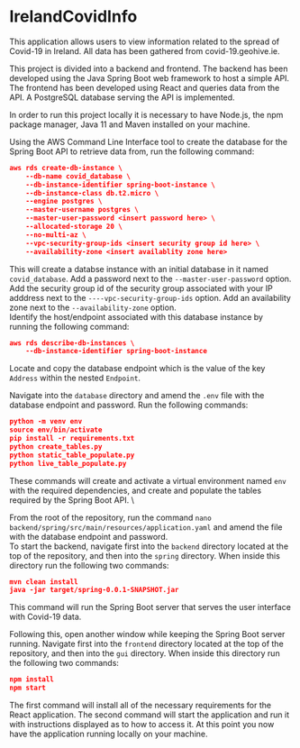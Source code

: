 
# IrelandCovidInfo

This application allows users to view information related to the spread of Covid-19 in Ireland. All data has been gathered from covid-19.geohive.ie.

This project is divided into a backend and frontend. The backend has been developed using the Java Spring Boot web framework to host a simple API. The frontend has been developed using React and queries data from the API. A PostgreSQL database serving the API is implemented.

In order to run this project locally it is necessary to have Node.js, the npm package manager, Java 11 and Maven installed on your machine.

Using the AWS Command Line Interface tool to create the database for the Spring Boot API to retrieve data from, run the following command:
```json
aws rds create-db-instance \
    --db-name covid_database \
    --db-instance-identifier spring-boot-instance \
    --db-instance-class db.t2.micro \
    --engine postgres \
    --master-username postgres \
    --master-user-password <insert password here> \
    --allocated-storage 20 \
    --no-multi-az \
    --vpc-security-group-ids <insert security group id here> \
    --availability-zone <insert availablity zone here>
```
This will create a databse instance with an initial database in it named ```covid_database```. Add a password next to the ```--master-user-password``` option. Add the security group id of the security group associated with your IP adddress next to the ```----vpc-security-group-ids``` option. Add an availability zone next to the ```--availability-zone``` option. \
Identify the host/endpoint associated with this database instance by running the following command:
```json
aws rds describe-db-instances \
    --db-instance-identifier spring-boot-instance
```
Locate and copy the database endpoint which is the value of the key ```Address``` within the nested ```Endpoint```.

Navigate into the ```database``` directory and amend the ```.env``` file with the database endpoint and password. Run the following commands:
```json
python -m venv env
source env/bin/activate
pip install -r requirements.txt
python create_tables.py
python static_table_populate.py
python live_table_populate.py
```
These commands will create and activate a virtual environment named ```env``` with the required dependencies, and create and populate the tables required by the Spring Boot API. \

From the root of the repository, run the command ```nano backend/spring/src/main/resources/application.yaml``` and amend the file with the database endpoint and password. \
To start the backend, navigate first into the ```backend``` directory located at the top of the repository, and then into the ```spring``` directory. When inside this directory run the following two commands:
```json
mvn clean install
java -jar target/spring-0.0.1-SNAPSHOT.jar
```
This command will run the Spring Boot server that serves the user interface with Covid-19 data.

Following this, open another window while keeping the Spring Boot server running. Navigate first into the ```frontend``` directory located at the top of the repository, and then into the ```gui``` directory. When inside this directory run the following two commands:
```json
npm install
npm start
```
The first command will install all of the necessary requirements for the React application. The second command will start the application and run it with instructions displayed as to how to access it. At this point you now have the application running locally on your machine.
